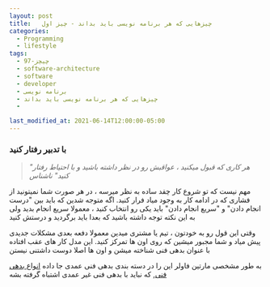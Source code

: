 ```yaml
---
layout: post
title:   چیزهایی که هر برنامه نویسی باید بداند - چیز اول
categories:
  - Programming
  - lifestyle
tags:
  - 97-چیچز
  - software-architecture
  - software
  - developer
  - برنامه نویسی
  - چیزهایی که هر برنامه نویسی باید بداند
  -

last_modified_at: 2021-06-14T12:00:00-05:00
---
```

### با تدبیر رفتار کنید


> *"هر کاری که قبول میکنید ، عواقبش رو در نظر داشته باشید و با احتیاط رفتار کنید" ناشناس*

مهم نیست که تو شروع کار چقد ساده به نظر میرسه ، در هر صورت شما نمیتونید از فشاری که در ادامه کار به وجود میاد فرار کنید.
 اگه  متوجه شدین که باید بین "درست انجام دادن" و "سریع انجام دادن" باید یکی رو انتخاب کنید ، معمولا سریع انجام بدید ولی به این نکته توجه داشته باشید که بعدا باید برگردید و درستش کنید

 وقتی این قول رو به خودتون  ، تیم یا مشتری میدین معمولا دفعه بعدی مشکلات جدیدی پیش میاد و شما مجبور میشین که روی اون ها تمرکز کنید.
 این مدل کار های عقب افتاده با عنوان بدهی فنی شناخته میشن و اون ها اصلا دوست داشتنی نیستن

 به طور مشخصی مارتین فاولر این را در دسته بندی بدهی فنی عمدی جا داده 
 [انواع بدهی فنی](http://martinfowler.com/bliki/TechnicalDebtQuadrant.html),
 که نباید با بدهی فنی غیر عمدی اشتباه گرفته بشه

